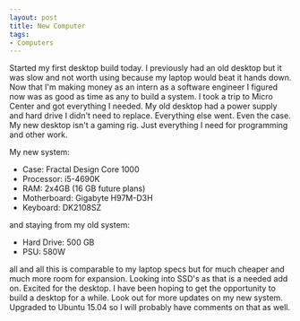 ```yaml
---
layout: post
title: New Computer
tags:
- Computers
---
```


Started my first desktop build today. I previously had an old desktop but it was slow and not worth using because my laptop would beat it hands down. Now that I'm making money as an intern as a software engineer I figured now was as good as time as any to build a system. I took a trip to Micro Center and got everything I needed. My old desktop had a power supply and hard drive I didn't need to replace. Everything else went. Even the case. My new desktop isn't a gaming rig. Just everything I need for programming and other work. 

My new system:

- Case: Fractal Design Core 1000
- Processor: i5-4690K
- RAM: 2x4GB (16 GB future plans)
- Motherboard: Gigabyte H97M-D3H
- Keyboard: DK2108SZ

 and staying from my old system:
- Hard Drive: 500 GB
- PSU: 580W

all and all this is comparable to my laptop specs but for much cheaper and much more room for expansion. Looking into SSD's as that is a needed add on. Excited for the desktop. I have been hoping to get the opportunity to build a desktop for a while. Look out for more updates on my new system. Upgraded to Ubuntu 15.04 so I will probably have comments on that as well.
